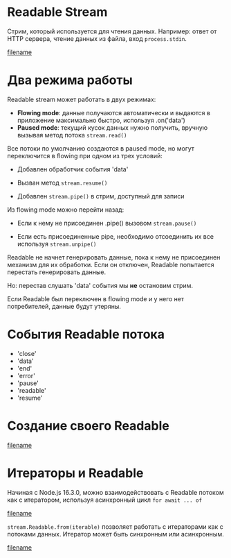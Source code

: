 # Readable Stream

Стрим, который используется для чтения данных. Например: ответ от HTTP сервера, чтение данных из файла, вход `process.stdin`.

[filename](readable.js ':include :type=code :fragment=example')

# Два режима работы

Readable stream может работать в двух режимах:

* **Flowing mode**: данные получаются автоматически и выдаются в приложение максимально быстро, используя .on('data')
* **Paused mode**: текущий кусок данных нужно получить, вручную вызывая метод потока `stream.read()`

Все потоки по умолчанию создаются в paused mode, но могут переключится в flowing при одном из трех условий:

* Добавлен обработчик события 'data'

* Вызван метод `stream.resume()`

* Добавлен `stream.pipe()` в стрим, доступный для записи

Из flowing mode можно перейти назад:

* Если к нему не присоединен .pipe() вызовом `stream.pause()`

* Если есть присоединенные pipe, необходимо отсоединить их все используя `stream.unpipe()`

Readable не начнет генерировать данные, пока к нему не присоединен механизм для их обработки. Если он отключен, Readable попытается перестать генерировать данные.

Но: перестав слушать 'data' события мы **не** остановим стрим.

Если Readable был переключен в flowing mode и у него нет потребителей, данные будут утеряны.

# События Readable потока

* 'close'
* 'data'
* 'end'
* 'error'
* 'pause'
* 'readable'
* 'resume'

# Создание своего Readable

[filename](readable.js ':include :type=code :fragment=custom')

# Итераторы и Readable

Начиная с Node.js 16.3.0, можно взаимодействовать с Readable потоком как с итератором, используя асинхронный цикл `for await ... of`

[filename](readable.js ':include :type=code :fragment=for-await-of')

`stream.Readable.from(iterable)` позволяет работать с итераторами как с потоками данных. Итератор может быть синхронным или асинхронным.

[filename](readable.js ':include :type=code :fragment=iterable')

